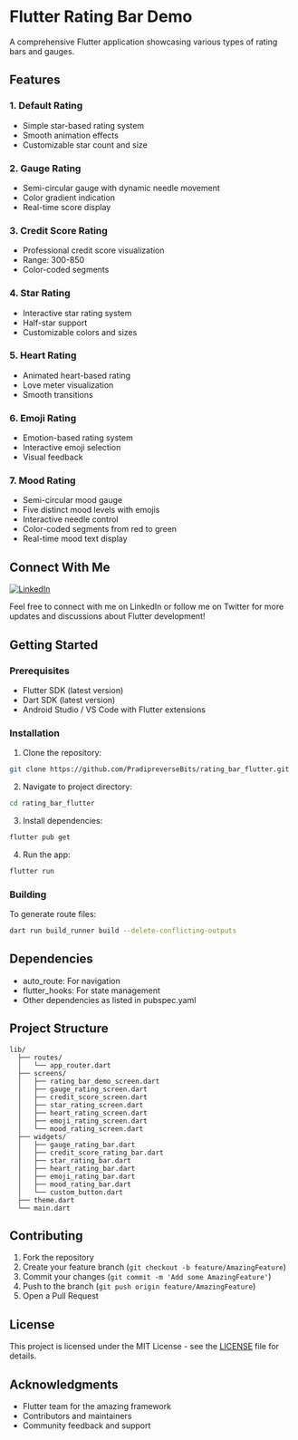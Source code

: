 # Flutter Rating Bar Demo

A comprehensive Flutter application showcasing various types of rating bars and gauges.

## Features

### 1. Default Rating
- Simple star-based rating system
- Smooth animation effects
- Customizable star count and size

### 2. Gauge Rating
- Semi-circular gauge with dynamic needle movement
- Color gradient indication
- Real-time score display

### 3. Credit Score Rating
- Professional credit score visualization
- Range: 300-850
- Color-coded segments

### 4. Star Rating
- Interactive star rating system
- Half-star support
- Customizable colors and sizes

### 5. Heart Rating
- Animated heart-based rating
- Love meter visualization
- Smooth transitions

### 6. Emoji Rating
- Emotion-based rating system
- Interactive emoji selection
- Visual feedback

### 7. Mood Rating
- Semi-circular mood gauge
- Five distinct mood levels with emojis
- Interactive needle control
- Color-coded segments from red to green
- Real-time mood text display

## Connect With Me

[![LinkedIn](https://img.shields.io/badge/LinkedIn-0077B5?style=for-the-badge&logo=linkedin&logoColor=white)](https://www.linkedin.com/in/pradip-khandla/)


Feel free to connect with me on LinkedIn or follow me on Twitter for more updates and discussions about Flutter development!

## Getting Started

### Prerequisites
- Flutter SDK (latest version)
- Dart SDK (latest version)
- Android Studio / VS Code with Flutter extensions

### Installation

1. Clone the repository:
```bash
git clone https://github.com/PradipreverseBits/rating_bar_flutter.git
```

2. Navigate to project directory:
```bash
cd rating_bar_flutter
```

3. Install dependencies:
```bash
flutter pub get
```

4. Run the app:
```bash
flutter run
```

### Building

To generate route files:
```bash
dart run build_runner build --delete-conflicting-outputs
```

## Dependencies

- auto_route: For navigation
- flutter_hooks: For state management
- Other dependencies as listed in pubspec.yaml

## Project Structure

```
lib/
  ├── routes/
  │   └── app_router.dart
  ├── screens/
  │   ├── rating_bar_demo_screen.dart
  │   ├── gauge_rating_screen.dart
  │   ├── credit_score_screen.dart
  │   ├── star_rating_screen.dart
  │   ├── heart_rating_screen.dart
  │   ├── emoji_rating_screen.dart
  │   └── mood_rating_screen.dart
  ├── widgets/
  │   ├── gauge_rating_bar.dart
  │   ├── credit_score_rating_bar.dart
  │   ├── star_rating_bar.dart
  │   ├── heart_rating_bar.dart
  │   ├── emoji_rating_bar.dart
  │   ├── mood_rating_bar.dart
  │   └── custom_button.dart
  ├── theme.dart
  └── main.dart
```

## Contributing

1. Fork the repository
2. Create your feature branch (`git checkout -b feature/AmazingFeature`)
3. Commit your changes (`git commit -m 'Add some AmazingFeature'`)
4. Push to the branch (`git push origin feature/AmazingFeature`)
5. Open a Pull Request

## License

This project is licensed under the MIT License - see the [LICENSE](LICENSE) file for details.

## Acknowledgments

- Flutter team for the amazing framework
- Contributors and maintainers
- Community feedback and support
